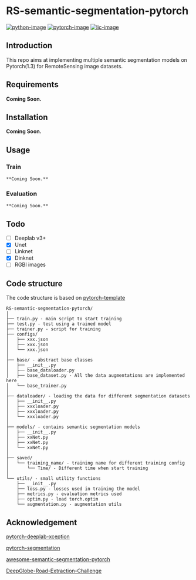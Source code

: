 # RS-semantic-segmentation-pytorch

[![python-image]][python-url]
[![pytorch-image]][pytorch-url]
[![lic-image]][lic-url]


## Introduction
This repo aims at implementing multiple semantic segmentation models on Pytorch(1.3) for RemoteSensing image datasets.

## Requirements
**Coming Soon.**

## Installation
**Coming Soon.**

## Usage
### Train
```
**Coming Soon.**
```
### Evaluation
```
**Coming Soon.**
```

## Todo
- [ ] Deeplab v3+
- [X] Unet
- [ ] Linknet
- [X] Dinknet
- [ ] RGBI images

## Code structure
The code structure is based on [pytorch-template](https://github.com/victoresque/pytorch-template/blob/master/README.md)
  ```
  RS-semantic-segmentation-pytorch/
  │
  ├── train.py - main script to start training
  ├── test.py - test using a trained model
  ├── trainer.py - script for training  
  ├── configs/
  │   ├── xxx.json
  │   ├── xxx.json
  │   └── xxx.json    
  │
  ├── base/ - abstract base classes
  │   ├── __init__.py  
  │   ├── base_dataloader.py
  │   ├── base_dataset.py - All the data augmentations are implemented here
  │   └── base_trainer.py
  │
  ├── dataloader/ - loading the data for different segmentation datasets
  │   ├── __init__.py 
  │   ├── xxxloader.py
  │   ├── xxxloader.py
  │   └── xxxloader.py
  │
  ├── models/ - contains semantic segmentation models
  │   ├── __init__.py
  │   ├── xxNet.py
  │   ├── xxNet.py
  │   └── xxNet.py
  │
  ├── saved/
  │   └── training_name/ - training name for different training config
  │       └── Time/ - Different time when start training
  │  
  └── utils/ - small utility functions
      ├── __init__.py
      ├── loss.py - losses used in training the model
      ├── metrics.py - evaluation metrics used
      ├── optim.py - load torch.optim
      └── augmentation.py - augmentation utils
  ```

## Acknowledgement
[pytorch-deeplab-xception](https://github.com/jfzhang95/pytorch-deeplab-xception)

[pytorch-segmentation](https://github.com/yassouali/pytorch_segmentation)

[awesome-semantic-segmentation-pytorch](https://github.com/Tramac/awesome-semantic-segmentation-pytorch)

[DeepGlobe-Road-Extraction-Challenge](https://github.com/zlkanata/DeepGlobe-Road-Extraction-Challenge)

[python-image]: https://img.shields.io/badge/Python-3.x-ff69b4.svg
[python-url]: https://www.python.org/
[pytorch-image]: https://img.shields.io/badge/PyTorch-1.3-2BAF2B.svg
[pytorch-url]: https://pytorch.org/
[lic-image]: https://img.shields.io/badge/Apache-2.0-blue.svg
[lic-url]: #
